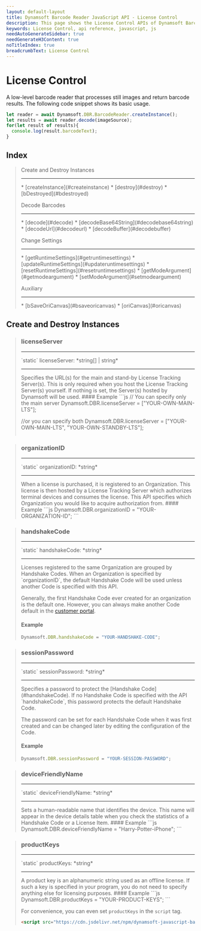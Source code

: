 ```yaml
---
layout: default-layout
title: Dynamsoft Barcode Reader JavaScript API - License Control
description: This page shows the License Control APIs of Dynamsoft Barcode Reader JavaScript SDK.
keywords: License Control, api reference, javascript, js
needAutoGenerateSidebar: true
needGenerateH3Content: true
noTitleIndex: true
breadcrumbText: License Control
---
```


# License Control

A low-level barcode reader that processes still images and return barcode results. The following code snippet shows its basic usage.

```js
let reader = await Dynamsoft.DBR.BarcodeReader.createInstance();
let results = await reader.decode(imageSource);
for(let result of results){
  console.log(result.barcodeText);
}
```

## Index

<div class="doc-card-prefix"></div>

> Create and Destroy Instances
> <hr>
> * [createInstance](#createinstance)
> * [destroy](#destroy)
> * [bDestroyed](#bdestroyed)
> 
> Decode Barcodes
> <hr>
> * [decode](#decode)
> * [decodeBase64String](#decodebase64string)
> * [decodeUrl](#decodeurl)
> * [decodeBuffer](#decodebuffer)
> 
> Change Settings
> <hr>
> * [getRuntimeSettings](#getruntimesettings)
> * [updateRuntimeSettings](#updateruntimesettings)
> * [resetRuntimeSettings](#resetruntimesettings)
> * [getModeArgument](#getmodeargument)
> * [setModeArgument](#setmodeargument)
> 
> Auxiliary
> <hr>
> * [bSaveOriCanvas](#bsaveoricanvas)
> * [oriCanvas](#oricanvas)

## Create and Destroy Instances

<div class="doc-card-prefix"></div>

> ### licenseServer
> <hr>
> `static` licenseServer: *string&#91;&#93; &#124; string*
> <hr>
> Specifies the URL(s) for the main and stand-by License Tracking Server(s). This is only required when you host the License Tracking Server(s) yourself. If nothing is set, the Server(s) hosted by Dynamsoft will be used.
> #### Example
> ```js
> // You can specify only the main server
> Dynamsoft.DBR.licenseServer = ["YOUR-OWN-MAIN-LTS"];
> 
> //or you can specify both
> Dynamsoft.DBR.licenseServer = ["YOUR-OWN-MAIN-LTS", "YOUR-OWN-STANDBY-LTS"];
> ```

<div class="doc-card-prefix"></div>

> ### organizationID
> <hr>
> `static` organizationID: *string*
> <hr>
> When a license is purchased, it is registered to an Organization. This license is then hosted by a License Tracking Server which authorizes terminal devices and consumes the license. This API specifies which Organization you would like to acquire authorization from.
> #### Example
> ```js
> Dynamsoft.DBR.organizationID = "YOUR-ORGANIZATION-ID";
> ```

<div class="doc-card-prefix"></div>

> ### handshakeCode
> <hr>
> `static` handshakeCode: *string*
> <hr>
> Licenses registered to the same Organization are grouped by Handshake Codes. When an Organization is specified by `organizationID`, the default Handshake Code will be used unless another Code is specified with this API.
> 
> Generally, the first Handshake Code ever created for an organization is the default one. However, you can always make another Code default in the [customer portal](https://www.dynamsoft.com/lts/#/handshakeCodes).
> #### Example
> ```js
> Dynamsoft.DBR.handshakeCode = "YOUR-HANDSHAKE-CODE";
> ```

<div class="doc-card-prefix"></div>

> ### sessionPassword
> <hr>
> `static` sessionPassword: *string*
> <hr>
> Specifies a password to protect the [Handshake Code](#handshakeCode). If no Handshake Code is specified with the API `handshakeCode`, this password protects the default Handshake Code.
> 
> The password can be set for each Handshake Code when it was first created and can be changed later by editing the configuration of the Code.
> #### Example
> ```js
> Dynamsoft.DBR.sessionPassword = "YOUR-SESSION-PASSWORD";
> ```
  
<div class="doc-card-prefix"></div>

> ### deviceFriendlyName
> <hr>
> `static` deviceFriendlyName: *string*
> <hr>
> Sets a human-readable name that identifies the device. This name will appear in the device details table when you check the statistics of a Handshake Code or a License Item.
> #### Example
> ```js
> Dynamsoft.DBR.deviceFriendlyName = "Harry-Potter-iPhone";
> ```

<div class="doc-card-prefix"></div>

> ### productKeys
> <hr>
> `static` productKeys: *string*
> <hr>
> A product key is an alphanumeric string used as an offline license. If such a key is specified in your program, you do not need to specify anything else for licensing purposes.
> #### Example
> ```js
> Dynamsoft.DBR.productKeys = "YOUR-PRODUCT-KEYS";
> ```
> 
> For convenience, you can even set `productKeys` in the `script` tag.
> 
> ```html
> <script src="https://cdn.jsdelivr.net/npm/dynamsoft-javascript-barcode@8.2.5/dist/dbr.js" data-productKeys="PRODUCT-KEYS"></script>
> ```
